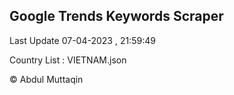 

## Google Trends Keywords Scraper 
 
Last Update 07-04-2023 , 21:59:49

Country List :
VIETNAM.json



© Abdul Muttaqin 
